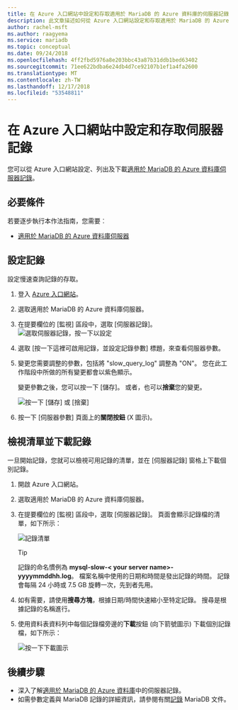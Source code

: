 ```yaml
---
title: 在 Azure 入口網站中設定和存取適用於 MariaDB 的 Azure 資料庫的伺服器記錄
description: 此文章描述如何從 Azure 入口網站設定和存取適用於 MariaDB 的 Azure 資料庫的伺服器記錄。
author: rachel-msft
ms.author: raagyema
ms.service: mariadb
ms.topic: conceptual
ms.date: 09/24/2018
ms.openlocfilehash: 4ff2fbd5976a8e203bbc43a87b31ddb1bed63402
ms.sourcegitcommit: 71ee622bdba6e24db4d7ce92107b1ef1a4fa2600
ms.translationtype: MT
ms.contentlocale: zh-TW
ms.lasthandoff: 12/17/2018
ms.locfileid: "53548811"
---
```

# <a name="configure-and-access-server-logs-in-the-azure-portal"></a>在 Azure 入口網站中設定和存取伺服器記錄

您可以從 Azure 入口網站設定、列出及下載[適用於 MariaDB 的 Azure 資料庫伺服器記錄](concepts-server-logs.md)。

## <a name="prerequisites"></a>必要條件
若要逐步執行本作法指南，您需要︰
- [適用於 MariaDB 的 Azure 資料庫伺服器](quickstart-create-mariadb-server-database-using-azure-portal.md)

## <a name="configure-logging"></a>設定記錄
設定慢速查詢記錄的存取。 

1. 登入 [Azure 入口網站](https://portal.azure.com/)。

2. 選取適用於 MariaDB 的 Azure 資料庫伺服器。

3. 在提要欄位的 [監視] 區段中，選取 [伺服器記錄]。 
   ![選取伺服器記錄，按一下以設定](./media/howto-configure-server-logs-portal/1-select-server-logs-configure.png)

4. 選取 [按一下這裡可啟用記錄，並設定記錄參數] 標題，來查看伺服器參數。

5. 變更您需要調整的參數，包括將 "slow_query_log" 調整為 "ON"。 您在此工作階段中所做的所有變更都會以紫色顯示。 

   變更參數之後，您可以按一下 [儲存]。 或者，也可以**捨棄**您的變更。

   ![按一下 [儲存] 或 [捨棄]](./media/howto-configure-server-logs-portal/3-save-discard.png)

6. 按一下 [伺服器參數] 頁面上的**關閉按鈕** (X 圖示)。

## <a name="view-list-and-download-logs"></a>檢視清單並下載記錄
一旦開始記錄，您就可以檢視可用記錄的清單，並在 [伺服器記錄] 窗格上下載個別記錄。 

1. 開啟 Azure 入口網站。

2. 選取適用於 MariaDB 的 Azure 資料庫伺服器。

3. 在提要欄位的 [監視] 區段中，選取 [伺服器記錄]。 頁面會顯示記錄檔的清單，如下所示：

   ![記錄清單](./media/howto-configure-server-logs-portal/4-server-logs-list.png)

   > [!TIP]
   > 記錄的命名慣例為 **mysql-slow-< your server name>-yyyymmddhh.log**。 檔案名稱中使用的日期和時間是發出記錄的時間。 記錄會每隔 24 小時或 7.5 GB 旋轉一次，先到者先用。

4. 如有需要，請使用**搜尋方塊**，根據日期/時間快速縮小至特定記錄。 搜尋是根據記錄的名稱進行。

5. 使用資料表資料列中每個記錄檔旁邊的**下載**按鈕 (向下箭號圖示) 下載個別記錄檔，如下所示：

   ![按一下下載圖示](./media/howto-configure-server-logs-portal/5-download.png)

## <a name="next-steps"></a>後續步驟
- 深入了解[適用於 MariaDB 的 Azure 資料庫](concepts-server-logs.md)中的伺服器記錄。
- 如需參數定義與 MariaDB 記錄的詳細資訊，請參閱有關[記錄](https://mariadb.com/kb/en/library/slow-query-log-overview/) MariaDB 文件。

<!-- - See [Access Server Logs in CLI](howto-configure-server-logs-in-cli.md) to learn how to download logs programmatically. -->
